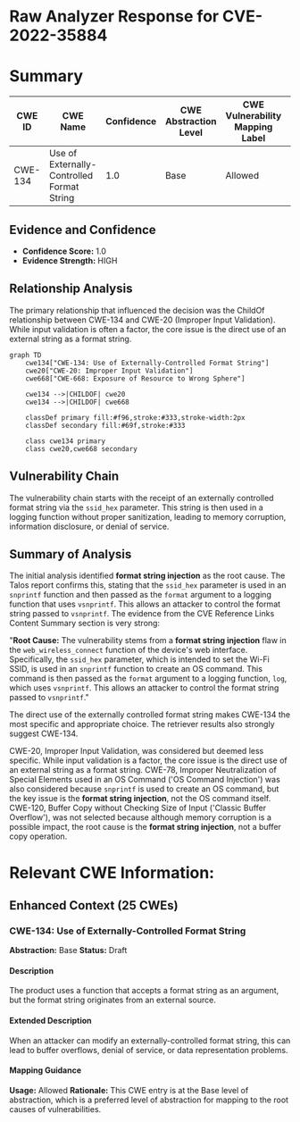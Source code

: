 # Raw Analyzer Response for CVE-2022-35884

# Summary
| CWE ID | CWE Name | Confidence | CWE Abstraction Level | CWE Vulnerability Mapping Label | CWE-Vulnerability Mapping Notes |
|---|---|---|---|---|---|
| CWE-134 | Use of Externally-Controlled Format String | 1.0 | Base | Allowed | Primary CWE |

## Evidence and Confidence

*   **Confidence Score:** 1.0
*   **Evidence Strength:** HIGH

## Relationship Analysis
The primary relationship that influenced the decision was the ChildOf relationship between CWE-134 and CWE-20 (Improper Input Validation). While input validation is often a factor, the core issue is the direct use of an external string as a format string.

```mermaid
graph TD
    cwe134["CWE-134: Use of Externally-Controlled Format String"]
    cwe20["CWE-20: Improper Input Validation"]
    cwe668["CWE-668: Exposure of Resource to Wrong Sphere"]
    
    cwe134 -->|CHILDOF| cwe20
    cwe134 -->|CHILDOF| cwe668

    classDef primary fill:#f96,stroke:#333,stroke-width:2px
    classDef secondary fill:#69f,stroke:#333
    
    class cwe134 primary
    class cwe20,cwe668 secondary
```

## Vulnerability Chain
The vulnerability chain starts with the receipt of an externally controlled format string via the `ssid_hex` parameter. This string is then used in a logging function without proper sanitization, leading to memory corruption, information disclosure, or denial of service.

## Summary of Analysis
The initial analysis identified **format string injection** as the root cause. The Talos report confirms this, stating that the `ssid_hex` parameter is used in an `snprintf` function and then passed as the `format` argument to a logging function that uses `vsnprintf`. This allows an attacker to control the format string passed to `vsnprintf`. The evidence from the CVE Reference Links Content Summary section is very strong:

"**Root Cause:** The vulnerability stems from a **format string injection** flaw in the `web_wireless_connect` function of the device's web interface. Specifically, the `ssid_hex` parameter, which is intended to set the Wi-Fi SSID, is used in an `snprintf` function to create an OS command. This command is then passed as the `format` argument to a logging function, `log`, which uses `vsnprintf`. This allows an attacker to control the format string passed to `vsnprintf`."

The direct use of the externally controlled format string makes CWE-134 the most specific and appropriate choice. The retriever results also strongly suggest CWE-134.

CWE-20, Improper Input Validation, was considered but deemed less specific. While input validation is a factor, the core issue is the direct use of an external string as a format string. CWE-78, Improper Neutralization of Special Elements used in an OS Command ('OS Command Injection') was also considered because `snprintf` is used to create an OS command, but the key issue is the **format string injection**, not the OS command itself.
CWE-120, Buffer Copy without Checking Size of Input ('Classic Buffer Overflow'), was not selected because although memory corruption is a possible impact, the root cause is the **format string injection**, not a buffer copy operation.

# Relevant CWE Information:

## Enhanced Context (25 CWEs)

### CWE-134: Use of Externally-Controlled Format String
**Abstraction:** Base
**Status:** Draft

#### Description
The product uses a function that accepts a format string as an argument, but the format string originates from an external source.

#### Extended Description
When an attacker can modify an externally-controlled format string, this can lead to buffer overflows, denial of service, or data representation problems.

#### Mapping Guidance
**Usage:** Allowed
**Rationale:** This CWE entry is at the Base level of abstraction, which is a preferred level of abstraction for mapping to the root causes of vulnerabilities.